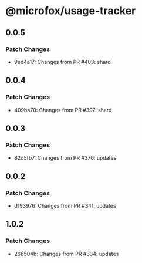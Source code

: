 # @microfox/usage-tracker

## 0.0.5

### Patch Changes

- 9ed4a17: Changes from PR #403: shard

## 0.0.4

### Patch Changes

- 409ba70: Changes from PR #397: shard

## 0.0.3

### Patch Changes

- 82d5fb7: Changes from PR #370: updates

## 0.0.2

### Patch Changes

- d193976: Changes from PR #341: updates

## 1.0.2

### Patch Changes

- 266504b: Changes from PR #334: updates
